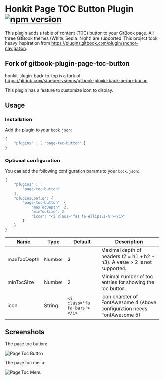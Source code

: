 # Honkit Page TOC Button Plugin [![npm version](https://badge.fury.io/js/honkit-plugin-page-toc-button.svg)](https://badge.fury.io/js/honkit-plugin-page-toc-button)

This plugin adds a table of content (TOC) button to your GitBook page. All three GitBook themes (White, Sepia, Night) are supported. This project took heavy inspiration from https://plugins.gitbook.com/plugin/anchor-navigation.

## Fork of gitbook-plugin-page-toc-button

honkit-plugin-back-to-top is a fork of https://github.com/stuebersystems/gitbook-plugin-back-to-top-button

This plugin has a feature to customize icon to display.

## Usage

### Installation

Add the plugin to your `book.json`:

```js
{
	"plugins" : [ "page-toc-button" ]
}		
```

### Optional configuration

You can add the following configuration params to your `book.json`:

```js
{
	"plugins" : [ 
		"page-toc-button" 
	],
	"pluginsConfig": {
		"page-toc-button": {
			"maxTocDepth": 2,
			"minTocSize": 2,
            "icon": "<i class='fas fa-ellipsis-h'></i>"  
   		}
	}
}			
```

Name        | Type    | Default | Description 
----------- | ------- | ------- | ------------
maxTocDepth | Number  |       2 | Maximal depth of headers (2 = h1 + h2 + h3). A value > 2 is not supported.
minTocSize  | Number  |       2 | Minimal number of toc entries for showing the toc button.
icon        | String  |<code>&lt;i class='fa fa-bars'&gt;&lt;/i&gt; | Icon charcter of FontAwesome 4 (Above configuration needs FontAwesome 5)

## Screenshots

The page toc button:

![Page Toc Button](https://raw.githubusercontent.com/stuebersystems/gitbook-plugin-page-toc-button/master/screenshot1.png)

The page toc menu:

![Page Toc Menu](https://raw.githubusercontent.com/stuebersystems/gitbook-plugin-page-toc-button/master/screenshot2.png)
